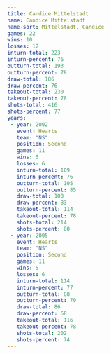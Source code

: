 ```yaml
---
title: Candice Mittelstadt
name: Candice Mittelstadt
name-sort: Mittelstadt, Candice
games: 22
wins: 10
losses: 12
inturn-total: 223
inturn-percent: 76
outturn-total: 193
outturn-percent: 78
draw-total: 186
draw-percent: 76
takeout-total: 230
takeout-percent: 78
shots-total: 416
shots-percent: 77
years:
 - year: 2002
   event: Hearts
   team: "NS"
   position: Second
   games: 11
   wins: 5
   losses: 6
   inturn-total: 109
   inturn-percent: 76
   outturn-total: 105
   outturn-percent: 85
   draw-total: 100
   draw-percent: 83
   takeout-total: 114
   takeout-percent: 78
   shots-total: 214
   shots-percent: 80
 - year: 2005
   event: Hearts
   team: "NS"
   position: Second
   games: 11
   wins: 5
   losses: 6
   inturn-total: 114
   inturn-percent: 77
   outturn-total: 88
   outturn-percent: 70
   draw-total: 86
   draw-percent: 68
   takeout-total: 116
   takeout-percent: 78
   shots-total: 202
   shots-percent: 74
---
```

